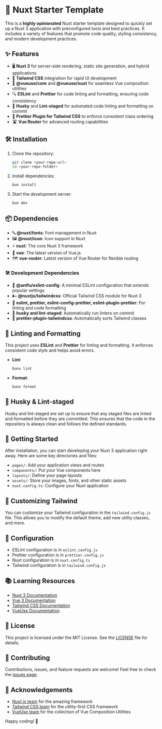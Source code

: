# 🚀 Nuxt Starter Template

This is a **highly opinionated** Nuxt starter template designed to quickly set up a Nuxt 3 application with preconfigured tools and best practices. It includes a variety of features that promote code quality, styling consistency, and modern development practices.

## ✨ Features

- 🖥️ **Nuxt 3** for server-side rendering, static site generation, and hybrid applications
- 🎨 **Tailwind CSS** integration for rapid UI development
- 🧰 **@vueuse/core** and **@vueuse/nuxt** for seamless Vue composition utilities
- 🔍 **ESLint** and **Prettier** for code linting and formatting, ensuring code consistency
- 🐶 **Husky** and **Lint-staged** for automated code linting and formatting on commit
- 🔀 **Prettier Plugin for Tailwind CSS** to enforce consistent class ordering
- 🛣️ **Vue Router** for advanced routing capabilities

## 🛠️ Installation

1. Clone the repository:
    ```bash
    git clone <your-repo-url>
    cd <your-repo-folder>
    ```

2. Install dependencies:
    ```bash
    bun install
    ```

3. Start the development server:
    ```bash
    bun dev
    ```

## 📦 Dependencies

- 🔤 **@nuxt/fonts**: Font management in Nuxt
- 🖼️ **@nuxt/icon**: Icon support in Nuxt
- ⚡ **nuxt**: The core Nuxt 3 framework
- 💚 **vue**: The latest version of Vue.js
- 🗺️ **vue-router**: Latest version of Vue Router for flexible routing

### 🛠️ Development Dependencies

- 📏 **@antfu/eslint-config**: A minimal ESLint configuration that extends popular settings
- 🌬️ **@nuxtjs/tailwindcss**: Official Tailwind CSS module for Nuxt 3
- 🧹 **eslint, prettier, eslint-config-prettier, eslint-plugin-prettier**: For linting and code formatting
- 🐶 **husky and lint-staged**: Automatically run linters on commit
- 🎨 **prettier-plugin-tailwindcss**: Automatically sorts Tailwind classes

## 🧹 Linting and Formatting

This project uses **ESLint** and **Prettier** for linting and formatting. It enforces consistent code style and helps avoid errors.

- **Lint**:
    ```bash
    bunx lint
    ```

- **Format**:
    ```bash
    bunx format
    ```

## 🐶 Husky & Lint-staged

Husky and lint-staged are set up to ensure that any staged files are linted and formatted before they are committed. This ensures that the code in the repository is always clean and follows the defined standards.

## 🚀 Getting Started

After installation, you can start developing your Nuxt 3 application right away. Here are some key directories and files:

- `pages/`: Add your application views and routes
- `components/`: Put your Vue components here
- `layouts/`: Define your page layouts
- `assets/`: Store your images, fonts, and other static assets
- `nuxt.config.ts`: Configure your Nuxt application

## 🎨 Customizing Tailwind

You can customize your Tailwind configuration in the `tailwind.config.js` file. This allows you to modify the default theme, add new utility classes, and more.

## 🔧 Configuration

- ESLint configuration is in `eslint.config.js`
- Prettier configuration is in `prettier.config.js`
- Nuxt configuration is in `nuxt.config.ts`
- Tailwind configuration is in `tailwind.config.js`

## 📚 Learning Resources

- [Nuxt 3 Documentation](https://nuxt.com/docs/getting-started/introduction)
- [Vue 3 Documentation](https://v3.vuejs.org/)
- [Tailwind CSS Documentation](https://tailwindcss.com/docs)
- [VueUse Documentation](https://vueuse.org/)

## 📄 License

This project is licensed under the MIT License. See the [LICENSE](LICENSE) file for details.

## 🤝 Contributing

Contributions, issues, and feature requests are welcome! Feel free to check the [issues page](link-to-your-issues-page).

## 🙏 Acknowledgements

- [Nuxt.js team](https://nuxt.com/) for the amazing framework
- [Tailwind CSS team](https://tailwindcss.com/) for the utility-first CSS framework
- [VueUse team](https://vueuse.org/) for the collection of Vue Composition Utilities

Happy coding! 🎉